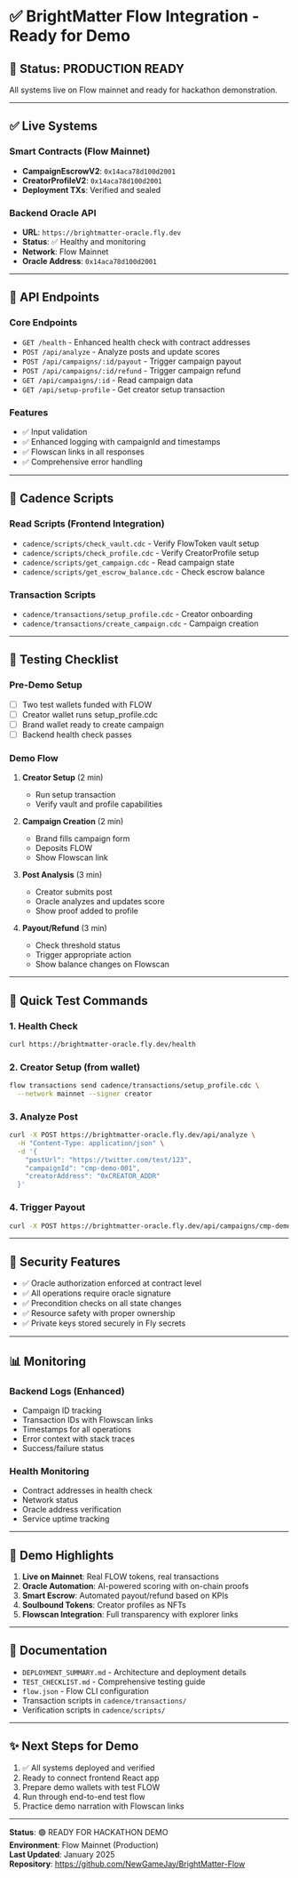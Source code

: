 # ✅ BrightMatter Flow Integration - Ready for Demo

## 🎉 Status: PRODUCTION READY

All systems live on Flow mainnet and ready for hackathon demonstration.

---

## ✅ Live Systems

### Smart Contracts (Flow Mainnet)
- **CampaignEscrowV2**: `0x14aca78d100d2001`
- **CreatorProfileV2**: `0x14aca78d100d2001`
- **Deployment TXs**: Verified and sealed

### Backend Oracle API
- **URL**: `https://brightmatter-oracle.fly.dev`
- **Status**: ✅ Healthy and monitoring
- **Network**: Flow Mainnet
- **Oracle Address**: `0x14aca78d100d2001`

---

## 📡 API Endpoints

### Core Endpoints
- `GET /health` - Enhanced health check with contract addresses
- `POST /api/analyze` - Analyze posts and update scores
- `POST /api/campaigns/:id/payout` - Trigger campaign payout
- `POST /api/campaigns/:id/refund` - Trigger campaign refund
- `GET /api/campaigns/:id` - Read campaign data
- `GET /api/setup-profile` - Get creator setup transaction

### Features
- ✅ Input validation
- ✅ Enhanced logging with campaignId and timestamps
- ✅ Flowscan links in all responses
- ✅ Comprehensive error handling

---

## 🔧 Cadence Scripts

### Read Scripts (Frontend Integration)
- `cadence/scripts/check_vault.cdc` - Verify FlowToken vault setup
- `cadence/scripts/check_profile.cdc` - Verify CreatorProfile setup
- `cadence/scripts/get_campaign.cdc` - Read campaign state
- `cadence/scripts/get_escrow_balance.cdc` - Check escrow balance

### Transaction Scripts
- `cadence/transactions/setup_profile.cdc` - Creator onboarding
- `cadence/transactions/create_campaign.cdc` - Campaign creation

---

## 🧪 Testing Checklist

### Pre-Demo Setup
- [ ] Two test wallets funded with FLOW
- [ ] Creator wallet runs setup_profile.cdc
- [ ] Brand wallet ready to create campaign
- [ ] Backend health check passes

### Demo Flow
1. **Creator Setup** (2 min)
   - Run setup transaction
   - Verify vault and profile capabilities
   
2. **Campaign Creation** (2 min)
   - Brand fills campaign form
   - Deposits FLOW
   - Show Flowscan link
   
3. **Post Analysis** (3 min)
   - Creator submits post
   - Oracle analyzes and updates score
   - Show proof added to profile
   
4. **Payout/Refund** (3 min)
   - Check threshold status
   - Trigger appropriate action
   - Show balance changes on Flowscan

---

## 🎯 Quick Test Commands

### 1. Health Check
```bash
curl https://brightmatter-oracle.fly.dev/health
```

### 2. Creator Setup (from wallet)
```bash
flow transactions send cadence/transactions/setup_profile.cdc \
  --network mainnet --signer creator
```

### 3. Analyze Post
```bash
curl -X POST https://brightmatter-oracle.fly.dev/api/analyze \
  -H "Content-Type: application/json" \
  -d '{
    "postUrl": "https://twitter.com/test/123",
    "campaignId": "cmp-demo-001",
    "creatorAddress": "0xCREATOR_ADDR"
  }'
```

### 4. Trigger Payout
```bash
curl -X POST https://brightmatter-oracle.fly.dev/api/campaigns/cmp-demo-001/payout
```

---

## 🔐 Security Features

- ✅ Oracle authorization enforced at contract level
- ✅ All operations require oracle signature
- ✅ Precondition checks on all state changes
- ✅ Resource safety with proper ownership
- ✅ Private keys stored securely in Fly secrets

---

## 📊 Monitoring

### Backend Logs (Enhanced)
- Campaign ID tracking
- Transaction IDs with Flowscan links
- Timestamps for all operations
- Error context with stack traces
- Success/failure status

### Health Monitoring
- Contract addresses in health check
- Network status
- Oracle address verification
- Service uptime tracking

---

## 🚀 Demo Highlights

1. **Live on Mainnet**: Real FLOW tokens, real transactions
2. **Oracle Automation**: AI-powered scoring with on-chain proofs
3. **Smart Escrow**: Automated payout/refund based on KPIs
4. **Soulbound Tokens**: Creator profiles as NFTs
5. **Flowscan Integration**: Full transparency with explorer links

---

## 📝 Documentation

- `DEPLOYMENT_SUMMARY.md` - Architecture and deployment details
- `TEST_CHECKLIST.md` - Comprehensive testing guide
- `flow.json` - Flow CLI configuration
- Transaction scripts in `cadence/transactions/`
- Verification scripts in `cadence/scripts/`

---

## ✨ Next Steps for Demo

1. ✅ All systems deployed and verified
2. Ready to connect frontend React app
3. Prepare demo wallets with test FLOW
4. Run through end-to-end test flow
5. Practice demo narration with Flowscan links

---

**Status**: 🟢 READY FOR HACKATHON DEMO  
**Environment**: Flow Mainnet (Production)  
**Last Updated**: January 2025  
**Repository**: https://github.com/NewGameJay/BrightMatter-Flow
